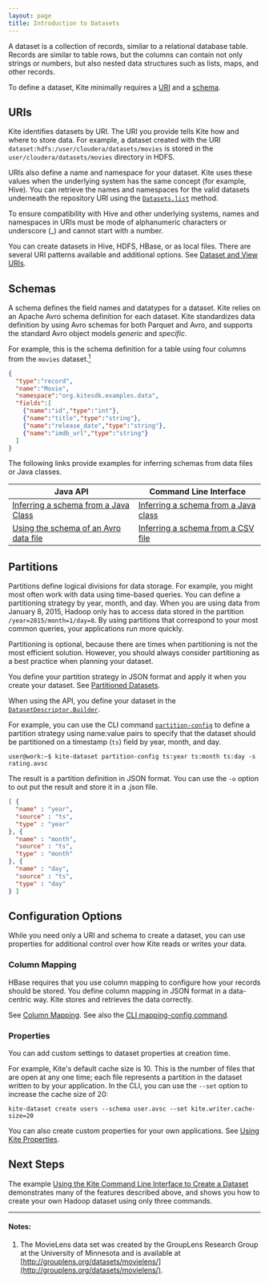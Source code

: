 ```yaml
---
layout: page
title: Introduction to Datasets
---
```


A dataset is a collection of records, similar to a relational database table. Records are similar to table rows, but the columns can contain not only strings or numbers, but also nested data structures such as lists, maps, and other records.

To define a dataset, Kite minimally requires a [URI](#uris) and a [schema](#schemas).

## URIs

Kite identifies datasets by URI. The URI you provide tells Kite how and where to store data. For example, a dataset created with the URI `dataset:hdfs:/user/cloudera/datasets/movies` is stored in the `user/cloudera/datasets/movies` directory in HDFS.

URIs also define a name and namespace for your dataset. Kite uses these values when the underlying system has the same concept (for example, Hive). You can retrieve the names and namespaces for the valid datasets underneath the repository URI using the [`Datasets.list`][datasets-list] method.

To ensure compatibility with Hive and other underlying systems, names and namespaces in URIs must be mode of alphanumeric characters or underscore (\_) and cannot start with a number.

You can create datasets in Hive, HDFS, HBase, or as local files. There are several URI patterns available and additional options. See [Dataset and View URIs][dataset-and-view-uris].

[datasets-list]: {{site.baseurl}}/apidocs/org/kitesdk/data/Datasets.html#list(java.net.URI)
[dataset-and-view-uris]:{{site.baseurl}}/URIs.html

## Schemas

A schema defines the field names and datatypes for a dataset. Kite relies on an Apache Avro schema definition for each dataset. Kite standardizes data definition by using Avro schemas for both Parquet and Avro, and supports the standard Avro object models _generic_ and _specific_.

For example, this is the schema definition for a table using four columns from the `movies` dataset.[<sup>1</sup>](#notes)

```json
{
  "type":"record",
  "name":"Movie",
  "namespace":"org.kitesdk.examples.data",
  "fields":[
    {"name":"id","type":"int"},
    {"name":"title","type":"string"},
    {"name":"release_date","type":"string"},
    {"name":"imdb_url","type":"string"}
  ]
}
```

The following links provide examples for inferring schemas from data files or Java classes.

| Java API                                                      | Command Line Interface |
| --------                                                      | ---------------------- |
| [Inferring a schema from a Java Class][api-schema-from-class] | [Inferring a schema from a Java class][cli-schema-from-class] |
| [Using the schema of an Avro data file][api-schema-from-data] | [Inferring a schema from a CSV file][cli-schema-from-csv] |

[api-schema-from-class]: {{site.baseurl}}/Inferring-a-Schema-from-a-Java-Class.html
[api-schema-from-data]: {{site.baseurl}}/Inferring-a-Schema-from-an-Avro-Data-File.html
[cli-schema-from-class]: {{site.baseurl}}/cli-reference.html#obj-schema
[cli-schema-from-csv]: {{site.baseurl}}/cli-reference.html#csv-schema

## Partitions

Partitions define logical divisions for data storage. For example, you might most often work with data using time-based queries. You can define a partitioning strategy by year, month, and day. When you are using data from January 8, 2015, Hadoop only has to access data stored in the partition `/year=2015/month=1/day=8`. By using partitions that correspond to your most common queries, your applications run more quickly.

Partitioning is optional, because there are times when partitioning is not the most efficient solution. However, you should always consider partitioning as a best practice when planning your dataset.

You define your partition strategy in JSON format and apply it when you create your dataset. See [Partitioned Datasets][partition-strategy].

When using the API, you define your dataset in the [`DatasetDescriptor.Builder`][datasetdescriptor-builder]. 

For example, you can use the CLI command [`partition-config`][cli-partition-config] to define a partition strategy using name:value pairs to specify that the dataset should be partitioned on a timestamp (`ts`) field by year, month, and day.

```
user@work:~$ kite-dataset partition-config ts:year ts:month ts:day -s rating.avsc
```

The result is a partition definition in JSON format. You can use the `-o` option to out put the result and store it in a .json file.

```JSON
[ {
  "name" : "year",
  "source" : "ts",
  "type" : "year"
}, {
  "name" : "month",
  "source" : "ts",
  "type" : "month"
}, {
  "name" : "day",
  "source" : "ts",
  "type" : "day"
} ]
```
[datasetdescriptor-builder]:{{site.baseurl}}/apidocs/org/kitesdk/data/DatasetDescriptor.Builder.html#partitionStrategy(java.io.File)
[partition-strategy]: {{site.baseurl}}/Partitioned-Datasets.html#partition-strategies
[partition-builder]: {{site.baseurl}}/API-Overview.html#partition-strategy
[cli-partition-config]: {{site.baseurl}}/cli-reference.html#partition-config

## Configuration Options

While you need only a URI and schema to create a dataset, you can use properties for additional control over how Kite reads or writes your data.

### Column Mapping

HBase requires that you use column mapping to configure how your records should be stored. You define column mapping in JSON format in a data-centric way. Kite stores and retrieves the data correctly. 

See [Column Mapping][column-mapping]. See also the [CLI mapping-config command][cli-mapping-config].

[column-mapping]: {{site.baseurl}}/Column-Mapping.html
[cli-mapping-config]: {{site.baseurl}}/cli-reference.html#mapping-config

### Properties

You can add custom settings to dataset properties at creation time.

For example, Kite's default cache size is 10. This is the number of files that are open at any one time; each file represents a partition in the dataset written to by your application. In the CLI, you can use the `--set` option to increase the cache size of 20:

```
kite-dataset create users --schema user.avsc --set kite.writer.cache-size=20
```

You can also create custom properties for your own applications. See [Using Kite Properties][using-kite-properties].

[using-kite-properties]:{{site.baseurl}}/using-kite-properties.html

## Next Steps

The example [Using the Kite Command Line Interface to Create a Dataset][using-the-kite-cli-to-create-a-dataset] demonstrates many of the features described above, and shows you how to create your own Hadoop dataset using only three commands.

[using-the-kite-cli-to-create-a-dataset]:{{site.baseurl}}/Using-the-Kite-CLI-to-Create-a-Dataset.html

---

#### Notes:
1. The MovieLens data set was created by the GroupLens Research Group at the University of Minnesota and is available at [http://grouplens.org/datasets/movielens/](http://grouplens.org/datasets/movielens/).